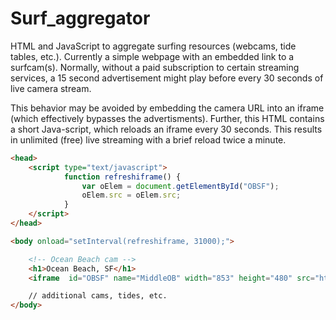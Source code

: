 # Surf_aggregator

HTML and JavaScript to aggregate surfing resources (webcams, tide tables, etc.). Currently a simple webpage with an embedded link to a surfcam(s). Normally, without a paid subscription to certain streaming services, a 15 second advertisement might play before every 30 seconds of live camera stream. 

This behavior may be avoided by embedding the camera URL into an iframe (which effectively bypasses the advertisments). Further, this HTML contains a short Java-script, which reloads an iframe every 30 seconds. This results in unlimited (free) live streaming with a brief reload twice a minute. 

```html
<head>
	<script type="text/javascript">
			function refreshiframe() {
				var oElem = document.getElementById("OBSF");
				oElem.src = oElem.src;
			}
	</script>
</head>

<body onload="setInterval(refreshiframe, 31000);">

	<!-- Ocean Beach cam -->
	<h1>Ocean Beach, SF</h1>
	<iframe  id="OBSF" name="MiddleOB" width="853" height="480" src="http://e.cdn-surfline.com/syndication/embed/v1/player.html?id=4127" frameborder="0" scrolling="no" allowfullscreen></iframe><div style="margin: 10px 0px;"></div>

	// additional cams, tides, etc.
</body>
```
